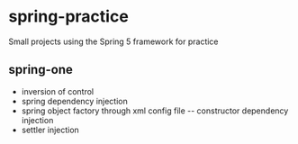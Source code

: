 # spring-practice
Small projects using the Spring 5 framework for practice

## spring-one
- inversion of control
- spring dependency injection
- spring object factory through xml config file
-- constructor dependency injection
- settler injection

